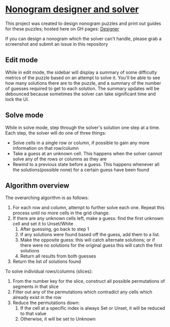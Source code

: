 # [Nonogram designer and solver](https://dsmiller95.github.io/nonogram-printer)

This project was created to design nonogram puzzles and print out guides for these puzzles; hosted here on GH pages: [Designer](https://dsmiller95.github.io/nonogram-printer)

If you can design a nonogram which the solver can't handle, please grab a screenshot and submit an issue in this repository

## Edit mode

While in edit mode, the sidebar will display a summary of some difficulty metrics of the puzzle based on an attempt to solve it. You'll be able to see how many solutions there are to the puzzle, and a summary of the number of guesses required to get to each solution. The summary updates will be debounced because sometimes the solver can take significant time and lock the UI.

## Solve mode

While in solve mode, step through the solver's solution one step at a time. Each step, the solver will do one of three things:
- Solve cells in a single row or column, if possible to gain any more information on that row/column
- Take a guess at an unknown cell. This happens when the solver cannot solve any of the rows or columns as they are
- Rewind to a previous state before a guess. This happens whenever all the solutions(possible none) for a certain guess have been found

## Algorithm overview

The overarching algorithm is as follows:
1. For each row and column, attempt to further solve each one. Repeat this process until no more cells in the grid change.
2. If there are any unknown cells left, make a guess: find the first unknown cell and set it to Unset/White
   1. After guessing, go back to step 1
   2. If any solutions were found based off the guess, add them to a list.
   3. Make the opposite guess: this will catch alternate solutions; or if there were no solutions for the original guess this will catch the first solutions
   4. Return all results from both guesses
3. Return the list of solutions found

To solve individual rows/columns (slices):
1. From the number key for the slice, construct all possible permutations of segments in that slice
2. Filter out any of the permutations which contradict any cells which already exist in the row
3. Reduce the permutations down:
   1. If the cell at a specific index is always Set or Unset, it will be reduced to that value
   2. Otherwise, it will be set to Unknown